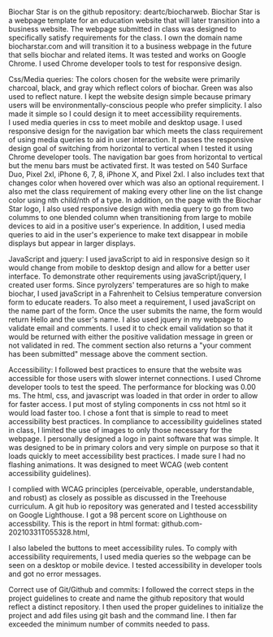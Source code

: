 Biochar Star is  on the github repository: deartc/biocharweb.
Biochar Star is a webpage template for an education website that will later transition into a business website. The webpage submitted in class was designed to specifically satisfy requirements for the class. I  own the domain name biocharstar.com and will transition it to a business webpage in the future that sells biochar and related items. It was tested and works on Google Chrome. I used Chrome developer tools to test for responsive design.

Css/Media queries: The colors chosen for the website were primarily charcoal, black, and gray which reflect colors of biochar. Green was also used to reflect nature. I kept the website design simple because primary users will be environmentally-conscious people who prefer simplicity. I also made it simple so I could design it to meet accessibility requirements.  
I used media queries in css to meet mobile and desktop usage. I used responsive design for the navigation bar which meets the class requirement of using media queries to aid in user interaction.   It passes the responsive design goal of switching from horizontal to vertical when I tested it using Chrome developer tools.  The navigation bar goes from horizontal to vertical but the menu bars must be activated first.  It was tested  on  540 Surface Duo, Pixel 2xl,  iPhone 6, 7, 8,  iPhone X,  and  Pixel 2xl. I also includes text that changes color when hovered over which was also an optional requirement. I also met the class requirement of making every other line on the list change color using nth child/nth of a type.
In addition, on the page with the Biochar Star logo, I also used responsive design  with media query to go from two columms  to one blended column when transitioning from large to  mobile devices to aid in a positive user's experience.  In addition, I used  media queries to aid in the  user's experience to make text disappear in mobile displays but appear in larger displays. 



JavaScript and jquery: I used javaScript to aid in responsive design so it would change from mobile to desktop design and allow for a better user interface. To demonstrate other requirements using javaScript/jquery, I created user forms.  Since pyrolyzers' temperatures are so high to make biochar, I used javaScript in a  Fahrenheit to Celsius temperature conversion form to educate readers.  To  also meet a requirement, I used javaScript on the name part of the form.  Once the user submits the name, the form would return Hello and the user's name. I also used jquery in my webpage to validate email and comments.  I used it to check email validation so that it would be returned with either the positive validation message in green or not validated in red. The comment section also returns a "your comment has been submitted" message above the comment section.

Accessibility: I followed best practices to ensure that the website was accessible for those users with slower internet connections. I used Chrome developer tools to test the speed. The performance for blocking was 0.00 ms.  The html, css, and javascript was loaded in that order in order to allow for faster access. I put  most of styling components in css not html so it would load faster too. I chose a font that is simple to read to meet accessibility best practices.
In compliance to accessibility guidelines stated in class, I  limited the use of images to only those necessary for the webpage. I personally designed a logo in paint software that was simple.  It was designed to be in primary colors and very simple on purpose so that it loads quickly to meet accessibility best practices. I made sure I had no flashing animations.  It was designed to meet WCAG (web content accessibility guidelines). 

I complied with WCAG principles (perceivable, operable, understandable, and robust) as closely as possible as discussed in the Treehouse curriculum.  A git hub io repository
was generated and I tested accessbility on Google Lighthouse.  I got a 98 percent score on Lighthouse on accessbility.   This is the report in html format: 
github.com-20210331T055328.html,


I also labeled the buttons to meet accessibility rules.  To comply with accessibility requirements, I used media queries so  the webpage can be seen on a desktop or mobile device. I tested accessibility in developer tools and got no error messages. 


Correct use of Git/Github and commits:  I followed the correct steps in the project guidelines to create and name the github repository that would reflect a distinct repository.  I then used the proper guidelines to initialize the project and add files using git bash and the command line.  I then far exceeded the minimum number of commits needed to pass.    
